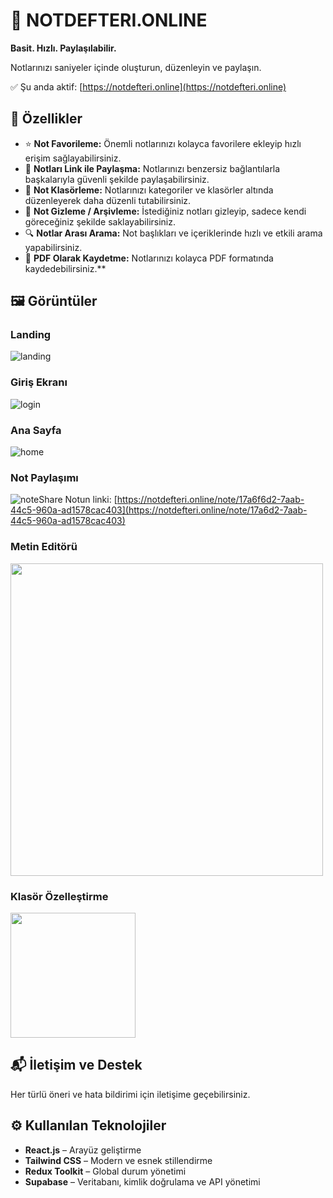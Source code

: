 # 📝 NOTDEFTERI.ONLINE

**Basit. Hızlı. Paylaşılabilir.**  

Notlarınızı saniyeler içinde oluşturun, düzenleyin ve paylaşın.  

✅ Şu anda aktif: [https://notdefteri.online](https://notdefteri.online)

## 🚀 Özellikler

- ⭐ **Not Favorileme:** Önemli notlarınızı kolayca favorilere ekleyip hızlı erişim sağlayabilirsiniz.
- 🔗 **Notları Link ile Paylaşma:** Notlarınızı benzersiz bağlantılarla başkalarıyla güvenli şekilde paylaşabilirsiniz.
- 📁 **Not Klasörleme:** Notlarınızı kategoriler ve klasörler altında düzenleyerek daha düzenli tutabilirsiniz.
- 🙈 **Not Gizleme / Arşivleme:** İstediğiniz notları gizleyip, sadece kendi göreceğiniz şekilde saklayabilirsiniz.
- 🔍 **Notlar Arası Arama:** Not başlıkları ve içeriklerinde hızlı ve etkili arama yapabilirsiniz.
- 📄 **PDF Olarak Kaydetme:** Notlarınızı kolayca PDF formatında kaydedebilirsiniz.**


## 🖼️ Görüntüler
### Landing
![landing](https://github.com/user-attachments/assets/f23219f8-d0fc-47f0-b32d-3d34be7b2f0f)

### Giriş Ekranı
![login](https://github.com/user-attachments/assets/0b801d84-d5f4-4857-bdd1-83474d64e06e)

### Ana Sayfa
![home](https://github.com/user-attachments/assets/f181bedc-03cc-41c9-aedb-35c29a9ac705)

### Not Paylaşımı
![noteShare](https://github.com/user-attachments/assets/0994167d-f242-4e8d-a699-fb20273a65a7)
Notun linki: [https://notdefteri.online/note/17a6f6d2-7aab-44c5-960a-ad1578cac403](https://notdefteri.online/note/17a6d2-7aab-44c5-960a-ad1578cac403)

### Metin Editörü
<img src="https://github.com/user-attachments/assets/8d87ff15-558a-4fc6-b380-2b9ddbcd1a0b" width="500"/>

### Klasör Özelleştirme
<img src="https://github.com/user-attachments/assets/a6772539-961f-4de8-ab08-bb26cdb6d256" width="200"/>

## 📬 İletişim ve Destek

Her türlü öneri ve hata bildirimi için iletişime geçebilirsiniz.

## ⚙️ Kullanılan Teknolojiler

- **React.js** – Arayüz geliştirme
- **Tailwind CSS** – Modern ve esnek stillendirme
- **Redux Toolkit** – Global durum yönetimi
- **Supabase** – Veritabanı, kimlik doğrulama ve API yönetimi
